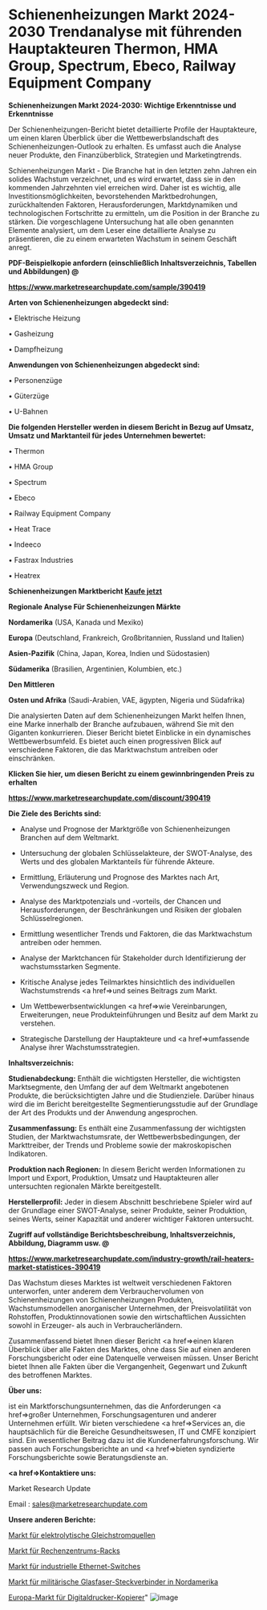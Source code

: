 # Schienenheizungen Markt 2024-2030 Trendanalyse mit führenden Hauptakteuren Thermon, HMA Group, Spectrum, Ebeco, Railway Equipment Company

<strong>Schienenheizungen Markt 2024-2030: Wichtige Erkenntnisse und Erkenntnisse</strong>

Der Schienenheizungen-Bericht bietet detaillierte Profile der Hauptakteure, um einen klaren Überblick über die Wettbewerbslandschaft des Schienenheizungen-Outlook zu erhalten. Es umfasst auch die Analyse neuer Produkte, den Finanzüberblick, Strategien und Marketingtrends.

Schienenheizungen Markt - Die Branche hat in den letzten zehn Jahren ein solides Wachstum verzeichnet, und es wird erwartet, dass sie in den kommenden Jahrzehnten viel erreichen wird. Daher ist es wichtig, alle Investitionsmöglichkeiten, bevorstehenden Marktbedrohungen, zurückhaltenden Faktoren, Herausforderungen, Marktdynamiken und technologischen Fortschritte zu ermitteln, um die Position in der Branche zu stärken. Die vorgeschlagene Untersuchung hat alle oben genannten Elemente analysiert, um dem Leser eine detaillierte Analyse zu präsentieren, die zu einem erwarteten Wachstum in seinem Geschäft anregt.



<strong><b>PDF-Beispielkopie anfordern (einschließlich Inhaltsverzeichnis, Tabellen und Abbildungen) @ </b></strong>

<strong><a href=https://www.marketresearchupdate.com/sample/390419>

<strong>https://www.marketresearchupdate.com/sample/390419</u></a></strong></strong>



<strong>Arten von Schienenheizungen abgedeckt sind:</strong>

• Elektrische Heizung

• Gasheizung

• Dampfheizung



<strong>Anwendungen von Schienenheizungen abgedeckt sind:</strong>

• Personenzüge

• Güterzüge

• U-Bahnen



<strong>Die folgenden Hersteller werden in diesem Bericht in Bezug auf Umsatz, Umsatz und Marktanteil für jedes Unternehmen bewertet:</strong>

• Thermon

• HMA Group

• Spectrum

• Ebeco

• Railway Equipment Company

• Heat Trace

• Indeeco

• Fastrax Industries

• Heatrex



<strong>Schienenheizungen Marktbericht <a href=https://www.marketresearchupdate.com/buynow/390419>Kaufe jetzt</a></strong>



<strong>Regionale Analyse Für Schienenheizungen Märkte</strong>



<strong>Nordamerika</strong> (USA, Kanada und Mexiko)



<strong>Europa</strong> (Deutschland, Frankreich, Großbritannien, Russland und Italien)



<strong>Asien-Pazifik</strong> (China, Japan, Korea, Indien und Südostasien)



<strong>Südamerika</strong> (Brasilien, Argentinien, Kolumbien, etc.)



<strong>Den Mittleren</strong> 

<strong>Osten und Afrika</strong> (Saudi-Arabien, VAE, ägypten, Nigeria und Südafrika)

Die analysierten Daten auf dem Schienenheizungen Markt helfen Ihnen, eine Marke innerhalb der Branche aufzubauen, während Sie mit den Giganten konkurrieren. Dieser Bericht bietet Einblicke in ein dynamisches Wettbewerbsumfeld. Es bietet auch einen progressiven Blick auf verschiedene Faktoren, die das Marktwachstum antreiben oder einschränken.



<strong>Klicken Sie hier, um diesen Bericht zu einem gewinnbringenden Preis zu erhalten
</strong>

<strong><a href=https://www.marketresearchupdate.com/discount/390419>https://www.marketresearchupdate.com/discount/390419</b></u></strong></a>



<strong>Die Ziele des Berichts sind:</strong>

- Analyse und Prognose der Marktgröße von Schienenheizungen Branchen auf dem Weltmarkt.

- Untersuchung der globalen Schlüsselakteure, der SWOT-Analyse, des Werts und des globalen Marktanteils für führende Akteure.

- Ermittlung, Erläuterung und Prognose des Marktes nach Art, Verwendungszweck und Region.

- Analyse des Marktpotenzials und -vorteils, der Chancen und Herausforderungen, der Beschränkungen und Risiken der globalen Schlüsselregionen.

- Ermittlung wesentlicher Trends und Faktoren, die das Marktwachstum antreiben oder hemmen.

- Analyse der Marktchancen für Stakeholder durch Identifizierung der wachstumsstarken Segmente.

- Kritische Analyse jedes Teilmarktes hinsichtlich des individuellen Wachstumstrends <a href=>und</a> seines Beitrags zum Markt.

- Um Wettbewerbsentwicklungen <a href=>wie</a> Vereinbarungen, Erweiterungen, neue Produkteinführungen und Besitz auf dem Markt zu verstehen.

- Strategische Darstellung der Hauptakteure und <a href=>umfas</a>sende Analyse ihrer Wachstumsstrategien.



<strong>Inhaltsverzeichnis:</strong>



<strong>Studienabdeckung:</strong> Enthält die wichtigsten Hersteller, die wichtigsten Marktsegmente, den Umfang der auf dem Weltmarkt angebotenen Produkte, die berücksichtigten Jahre und die Studienziele. Darüber hinaus wird die im Bericht bereitgestellte Segmentierungsstudie auf der Grundlage der Art des Produkts und der Anwendung angesprochen.



<strong>Zusammenfassung:</strong> Es enthält eine Zusammenfassung der wichtigsten Studien, der Marktwachstumsrate, der Wettbewerbsbedingungen, der Markttreiber, der Trends und Probleme sowie der makroskopischen Indikatoren.



<strong>Produktion nach Regionen:</strong> In diesem Bericht werden Informationen zu Import und Export, Produktion, Umsatz und Hauptakteuren aller untersuchten regionalen Märkte bereitgestellt.



<strong>Herstellerprofil:</strong> Jeder in diesem Abschnitt beschriebene Spieler wird auf der Grundlage einer SWOT-Analyse, seiner Produkte, seiner Produktion, seines Werts, seiner Kapazität und anderer wichtiger Faktoren untersucht.



<strong><b>Zugriff auf vollständige Berichtsbeschreibung, Inhaltsverzeichnis, Abbildung, Diagramm usw. @ </b></strong>

<strong><a href=https://www.marketresearchupdate.com/industry-growth/rail-heaters-market-statistices-390419>https://www.marketresearchupdate.com/industry-growth/rail-heaters-market-statistices-390419</a></strong>

Das Wachstum dieses Marktes ist weltweit verschiedenen Faktoren unterworfen, unter anderem dem Verbrauchervolumen von Schienenheizungen von Schienenheizungen Produkten, Wachstumsmodellen anorganischer Unternehmen, der Preisvolatilität von Rohstoffen, Produktinnovationen sowie den wirtschaftlichen Aussichten sowohl in Erzeuger- als auch in Verbraucherländern.

Zusammenfassend bietet Ihnen dieser Bericht <a href=>einen</a> klaren Überblick über alle Fakten des Marktes, ohne dass Sie auf einen anderen Forschungsbericht oder eine Datenquelle verweisen müssen. Unser Bericht bietet Ihnen alle Fakten über die Vergangenheit, Gegenwart und Zukunft des betroffenen Marktes.



<strong>Über uns:</strong>

 ist ein Marktforschungsunternehmen, das die Anforderungen <a href=>großer</a> Unternehmen, Forschungsagenturen und anderer Unternehmen erfüllt. Wir bieten verschiedene <a href=>Services</a> an, die hauptsächlich für die Bereiche Gesundheitswesen, IT und CMFE konzipiert sind. Ein wesentlicher Beitrag dazu ist die Kundenerfahrungsforschung. Wir passen auch Forschungsberichte an und <a href=>bieten</a> syndizierte Forschungsberichte sowie Beratungsdienste an.



<strong><a href=>Kontaktiere uns:</a></strong>

Market Research Update

Email : sales@marketresearchupdate.com



<strong>Unsere anderen Berichte:</strong>

<a href=https://www.linkedin.com/pulse/electrolytic-dc-source-market-size-growth-set>Markt für elektrolytische Gleichstromquellen</a>

<a href=https://www.linkedin.com/pulse/data-center-rack-market-size-historical>Markt für Rechenzentrums-Racks</a>

<a href=https://www.linkedin.com/pulse/industrial-ethernet-switch-market-outlooks>Markt für industrielle Ethernet-Switches</a>

<a href=https://www.linkedin.com/pulse/north-america-military-fiber-optic-connectors-market-2023>Markt für militärische Glasfaser-Steckverbinder in Nordamerika</a>

<a href=https://www.linkedin.com/pulse/europe-digital-printer-copier-market-2023-demand>Europa-Markt für Digitaldrucker-Kopierer</a>"
![image](https://github.com/Gayatrikarjule/Market-Analysis-361/assets/97346546/8478f53f-b72e-4704-be2f-4898b41345a1)
